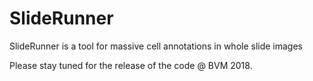 # SlideRunner
SlideRunner is a tool for massive cell annotations in whole slide images


Please stay tuned for the release of the code @ BVM 2018.
